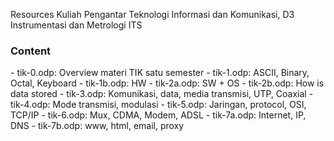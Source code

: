 Resources Kuliah Pengantar Teknologi Informasi dan Komunikasi, D3 Instrumentasi dan Metrologi ITS
<h3>Content</h3>
- tik-0.odp: Overview materi TIK satu semester
- tik-1.odp: ASCII, Binary, Octal, Keyboard
- tik-1b.odp: HW
- tik-2a.odp: SW + OS
- tik-2b.odp: How is data stored
- tik-3.odp: Komunikasi, data, media transmisi, UTP, Coaxial
- tik-4.odp: Mode transmisi, modulasi
- tik-5.odp: Jaringan, protocol, OSI, TCP/IP
- tik-6.odp: Mux, CDMA, Modem, ADSL
- tik-7a.odp: Internet, IP, DNS
- tik-7b.odp: www, html, email, proxy

